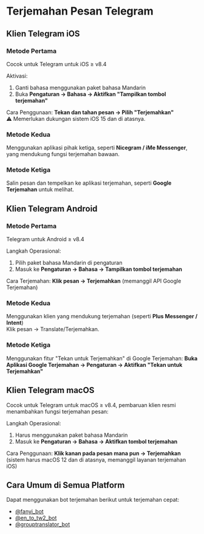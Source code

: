 # Terjemahan Pesan Telegram

## Klien Telegram iOS

### Metode Pertama
Cocok untuk Telegram untuk iOS ≥ v8.4

Aktivasi:
1. Ganti bahasa menggunakan paket bahasa Mandarin
2. Buka **Pengaturan → Bahasa → Aktifkan "Tampilkan tombol terjemahan"**

Cara Penggunaan: **Tekan dan tahan pesan → Pilih "Terjemahkan"**  
⚠️ Memerlukan dukungan sistem iOS 15 dan di atasnya.

### Metode Kedua
Menggunakan aplikasi pihak ketiga, seperti **Nicegram / iMe Messenger**, yang mendukung fungsi terjemahan bawaan.

### Metode Ketiga
Salin pesan dan tempelkan ke aplikasi terjemahan, seperti **Google Terjemahan** untuk melihat.

## Klien Telegram Android

### Metode Pertama
Telegram untuk Android ≥ v8.4

Langkah Operasional:
1. Pilih paket bahasa Mandarin di pengaturan
2. Masuk ke **Pengaturan → Bahasa → Tampilkan tombol terjemahan**

Cara Terjemahan: **Klik pesan → Terjemahkan** (memanggil API Google Terjemahan)

### Metode Kedua
Menggunakan klien yang mendukung terjemahan (seperti **Plus Messenger / Intent**)  
Klik pesan → Translate/Terjemahkan.

### Metode Ketiga
Menggunakan fitur "Tekan untuk Terjemahkan" di Google Terjemahan: **Buka Aplikasi Google Terjemahan → Pengaturan → Aktifkan "Tekan untuk Terjemahkan"**

## Klien Telegram macOS

Cocok untuk Telegram untuk macOS ≥ v8.4, pembaruan klien resmi menambahkan fungsi terjemahan pesan:

Langkah Operasional:
1. Harus menggunakan paket bahasa Mandarin
2. Masuk ke **Pengaturan → Bahasa → Aktifkan tombol terjemahan**

Cara Penggunaan: **Klik kanan pada pesan mana pun → Terjemahkan** (sistem harus macOS 12 dan di atasnya, memanggil layanan terjemahan iOS)

## Cara Umum di Semua Platform

Dapat menggunakan bot terjemahan berikut untuk terjemahan cepat:

- [@fanyi_bot](https://t.me/fanyi_bot)
- [@en_to_tw2_bot](https://t.me/en_to_tw2_bot)
- [@grouptranslator_bot](https://t.me/grouptranslator_bot)